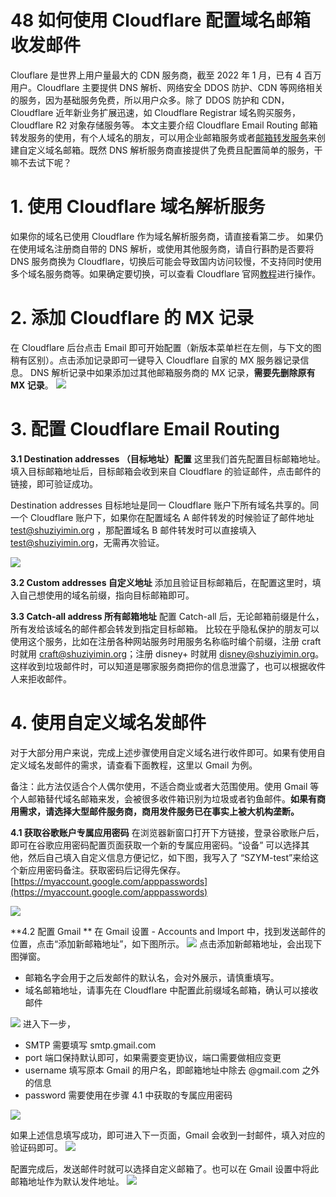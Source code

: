 # 48 如何使用 Cloudflare 配置域名邮箱收发邮件

Clouflare 是世界上用户量最大的 CDN 服务商，截至 2022 年 1 月，已有 4 百万用户。Cloudflare 主要提供 DNS 解析、网络安全 DDOS 防护、CDN 等网络相关的服务，因为基础服务免费，所以用户众多。除了 DDOS 防护和 CDN，Cloudflare 近年新业务扩展迅速，如 Cloudflare Registrar 域名购买服务，Cloudflare R2 对象存储服务等。
本文主要介绍 Cloudflare Email Routing 邮箱转发服务的使用，有个人域名的朋友，可以用企业邮箱服务或者[邮箱转发服务](https://shuziyimin.org/tools.html#privacy-mail-forwarder-8-1)来创建自定义域名邮箱。既然 DNS 解析服务商直接提供了免费且配置简单的服务，干嘛不去试下呢？

# 1. 使用 Cloudflare 域名解析服务
如果你的域名已使用 Cloudflare 作为域名解析服务商，请直接看第二步。
如果仍在使用域名注册商自带的 DNS 解析，或使用其他服务商，请自行斟酌是否要将 DNS 服务商换为 Cloudflare，切换后可能会导致国内访问较慢，不支持同时使用多个域名服务商等。如果确定要切换，可以查看 Cloudflare 官网[教程](https://developers.cloudflare.com/dns/zone-setups/full-setup/setup)进行操作。


# 2. 添加 Cloudflare 的 MX 记录
在 Cloudflare 后台点击 Email 即可开始配置（新版本菜单栏在左侧，与下文的图稍有区别）。点击添加记录即可一键导入 Cloudflare 自家的 MX 服务器记录信息。
DNS 解析记录中如果添加过其他邮箱服务商的 MX 记录，**需要先删除原有 MX 记录**。
![](https://static.shuziyimin.org/48-03.png)

 
# 3. 配置 Cloudflare Email Routing

**3.1 Destination addresses （目标地址）配置**
这里我们首先配置目标邮箱地址。填入目标邮箱地址后，目标邮箱会收到来自 Cloudflare 的验证邮件，点击邮件的链接，即可验证成功。 

Destination addresses 目标地址是同一 Cloudflare 账户下所有域名共享的。同一个 Cloudflare 账户下，如果你在配置域名 A 邮件转发的时候验证了邮件地址 test@shuziyimin.org ，那配置域名 B 邮件转发时可以直接填入 test@shuziyimin.org，无需再次验证。

![](https://static.shuziyimin.org/48-04.png)

**3.2 Custom addresses 自定义地址**
添加且验证目标邮箱后，在配置这里时，填入自己想使用的域名前缀，指向目标邮箱即可。

**3.3 Catch-all address 所有邮箱地址**
配置 Catch-all 后，无论邮箱前缀是什么，所有发给该域名的邮件都会转发到指定目标邮箱。
比较在乎隐私保护的朋友可以使用这个服务，比如在注册各种网站服务时用服务名称临时编个前缀，注册 craft 时就用 craft@shuziyimin.org；注册 disney+ 时就用 disney@shuziyimin.org。 这样收到垃圾邮件时，可以知道是哪家服务商把你的信息泄露了，也可以根据收件人来拒收邮件。 

# 4. 使用自定义域名发邮件
对于大部分用户来说，完成上述步骤使用自定义域名进行收件即可。如果有使用自定义域名发邮件的需求，请查看下面教程，这里以 Gmail 为例。 

备注：此方法仅适合个人偶尔使用，不适合商业或者大范围使用。使用 Gmail 等个人邮箱替代域名邮箱来发，会被很多收件箱识别为垃圾或者钓鱼邮件。**如果有商用需求，请选择大型邮件服务商，商用发件服务已在事实上被大机构垄断。**

**4.1 获取谷歌账户专属应用密码**
在浏览器新窗口打开下方链接，登录谷歌账户后，即可在谷歌应用密码配置页面获取一个新的专属应用密码。“设备” 可以选择其他，然后自己填入自定义信息方便记忆，如下图，我写入了 “SZYM-test”来给这个新应用密码备注。获取密码后记得先保存。
[https://myaccount.google.com/apppasswords](https://myaccount.google.com/apppasswords)


![](https://static.shuziyimin.org/48-11.png)


**4.2 配置 Gmail **
在  Gmail 设置 - Accounts and Import 中，找到发送邮件的位置，点击“添加新邮箱地址”，如下图所示。
![](https://static.shuziyimin.org/48-05.png)
点击添加新邮箱地址，会出现下图弹窗。
- 邮箱名字会用于之后发邮件的默认名，会对外展示，请慎重填写。
- 域名邮箱地址，请事先在 Cloudflare 中配置此前缀域名邮箱，确认可以接收邮件

![](https://static.shuziyimin.org/48-06.png)
进入下一步，
- SMTP 需要填写 smtp.gmail.com
- port 端口保持默认即可，如果需要变更协议，端口需要做相应变更
- username 填写原本 Gmail 的用户名，即邮箱地址中除去 @gmail.com 之外的信息
- password 需要使用在步骤 4.1 中获取的专属应用密码 

![](https://static.shuziyimin.org/48-07.png)

如果上述信息填写成功，即可进入下一页面，Gmail 会收到一封邮件，填入对应的验证码即可。
![](https://static.shuziyimin.org/48-08.png)

配置完成后，发送邮件时就可以选择自定义邮箱了。也可以在 Gmail 设置中将此邮箱地址作为默认发件地址。
![](https://static.shuziyimin.org/48-09.png)

